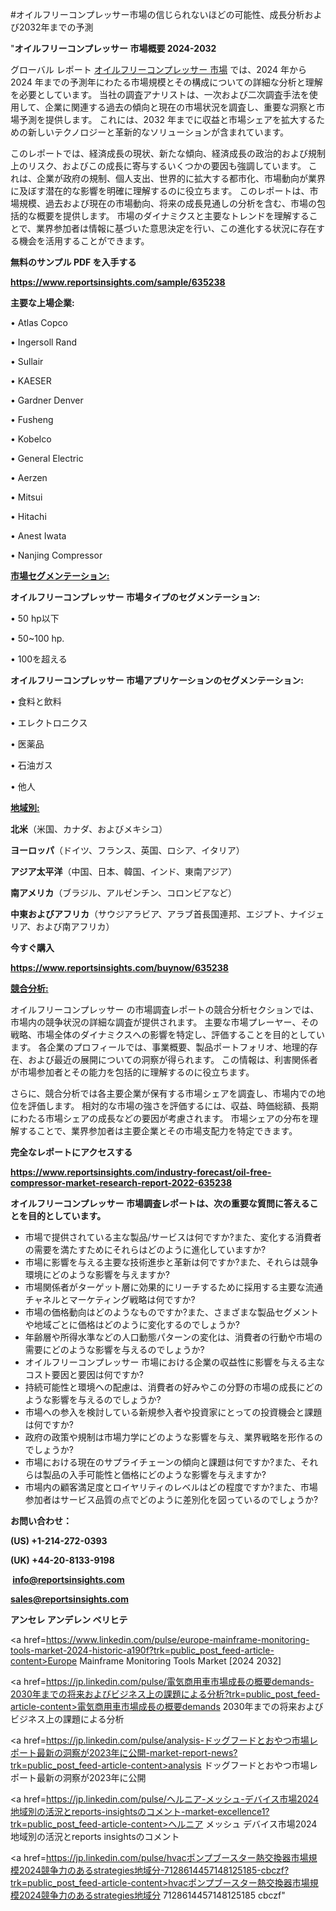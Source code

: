 #オイルフリーコンプレッサー市場の信じられないほどの可能性、成長分析および2032年までの予測

"<strong>オイルフリーコンプレッサー 市場概要 2024-2032</strong>

グローバル レポート <a href=https://www.reportsinsights.com/sample/635238>オイルフリーコンプレッサー 市場</a> では、2024 年から 2024 年までの予測年にわたる市場規模とその構成についての詳細な分析と理解を必要としています。 当社の調査アナリストは、一次および二次調査手法を使用して、企業に関連する過去の傾向と現在の市場状況を調査し、重要な洞察と市場予測を提供します。 これには、2032 年までに収益と市場シェアを拡大​​するための新しいテクノロジーと革新的なソリューションが含まれています。

このレポートでは、経済成長の現状、新たな傾向、経済成長の政治的および規制上のリスク、およびこの成長に寄与するいくつかの要因も強調しています。 これは、企業が政府の規制、個人支出、世界的に拡大する都市化、市場動向が業界に及ぼす潜在的な影響を明確に理解するのに役立ちます。 このレポートは、市場規模、過去および現在の市場動向、将来の成長見通しの分析を含む、市場の包括的な概要を提供します。 市場のダイナミクスと主要なトレンドを理解することで、業界参加者は情報に基づいた意思決定を行い、この進化する状況に存在する機会を活用することができます。

<strong><b>無料のサンプル PDF を入手する</b></strong>

<a href=https://www.reportsinsights.com/sample/635238><strong><u>https://www.reportsinsights.com/sample/635238</u></strong></a>

<strong>主要な上場企業:</strong>

• Atlas Copco

• Ingersoll Rand

• Sullair

• KAESER

• Gardner Denver

• Fusheng

• Kobelco

• General Electric

• Aerzen

• Mitsui

• Hitachi

• Anest Iwata

• Nanjing Compressor

<strong><u>市場セグメンテーション</u></strong><strong><u>:</u></strong>

<strong>オイルフリーコンプレッサー 市場タイプのセグメンテーション:</strong>

• 50 hp以下

• 50~100 hp.

• 100を超える

<strong>オイルフリーコンプレッサー 市場アプリケーションのセグメンテーション:</strong>

• 食料と飲料

• エレクトロニクス

• 医薬品

• 石油ガス

• 他人

<strong><u>地域別</u></strong><strong><u>:</u></strong>

<strong>北米</strong>（米国、カナダ、およびメキシコ）

<strong>ヨーロッパ</strong>（ドイツ、フランス、英国、ロシア、イタリア）

<strong>アジア太平洋</strong>（中国、日本、韓国、インド、東南アジア）

<strong>南アメリカ</strong>（ブラジル、アルゼンチン、コロンビアなど）

<strong>中東およびアフリカ</strong>（サウジアラビア、アラブ首長国連邦、エジプト、ナイジェリア、および南アフリカ）

<strong>今すぐ購入</strong>

<a href=https://www.reportsinsights.com/buynow/635238><strong><u>https://www.reportsinsights.com/buynow/635238</u></strong></a>

<strong><u>競合分析:</u></strong>

オイルフリーコンプレッサー の市場調査レポートの競合分析セクションでは、市場内の競争状況の詳細な調査が提供されます。 主要な市場プレーヤー、その戦略、市場全体のダイナミクスへの影響を特定し、評価することを目的としています。 各企業のプロフィールでは、事業概要、製品ポートフォリオ、地理的存在、および最近の展開についての洞察が得られます。 この情報は、利害関係者が市場参加者とその能力を包括的に理解するのに役立ちます。

さらに、競合分析では各主要企業が保有する市場シェアを調査し、市場内での地位を評価します。 相対的な市場の強さを評価するには、収益、時価総額、長期にわたる市場シェアの成長などの要因が考慮されます。 市場シェアの分布を理解することで、業界参加者は主要企業とその市場支配力を特定できます。

<strong>完全なレポートにアクセスする</strong>

<a href=https://www.reportsinsights.com/industry-forecast/oil-free-compressor-market-research-report-2022-635238><strong><u><b>https://www.reportsinsights.com/industry-forecast/oil-free-compressor-market-research-report-2022-635238</b></u></strong></a>

<strong><b>オイルフリーコンプレッサー 市場調査レポートは、次の重要な質問に答えることを目的としています。</b></strong>
<ul>
  <li>市場で提供されている主な製品/サービスは何ですか?また、変化する消費者の需要を満たすためにそれらはどのように進化していますか?</li>
  <li>市場に影響を与える主要な技術進歩と革新は何ですか?また、それらは競争環境にどのような影響を与えますか?</li>
  <li>市場関係者がターゲット層に効果的にリーチするために採用する主要な流通チャネルとマーケティング戦略は何ですか?</li>
  <li>市場の価格動向はどのようなものですか?また、さまざまな製品セグメントや地域ごとに価格はどのように変化するのでしょうか?</li>
  <li>年齢層や所得水準などの人口動態パターンの変化は、消費者の行動や市場の需要にどのような影響を与えるのでしょうか?</li>
  <li>オイルフリーコンプレッサー 市場における企業の収益性に影響を与える主なコスト要因と要因は何ですか?</li>
  <li>持続可能性と環境への配慮は、消費者の好みやこの分野の市場の成長にどのような影響を与えるのでしょうか?</li>
  <li>市場への参入を検討している新規参入者や投資家にとっての投資機会と課題は何ですか?</li>
  <li>政府の政策や規制は市場力学にどのような影響を与え、業界戦略を形作るのでしょうか?</li>
  <li>市場における現在のサプライチェーンの傾向と課題は何ですか?また、それらは製品の入手可能性と価格にどのような影響を与えますか?</li>
  <li>市場内の顧客満足度とロイヤリティのレベルはどの程度ですか?また、市場参加者はサービス品質の点でどのように差別化を図っているのでしょうか?</li>
</ul>
<strong>お問い合わせ：</strong>

<strong>(US) +1-214-272-0393</strong>

<strong>(UK) +44-20-8133-9198</strong>

<strong> </strong><a href=info@reportsinsights.com><strong><u>info@reportsinsights.com</u></strong></a>

<a href=sales@reportsinsights.com><strong><u>sales@reportsinsights.com</u></strong></a>

<strong>アンセレ アンデレン ベリヒテ</strong>

<a href=https://www.linkedin.com/pulse/europe-mainframe-monitoring-tools-market-2024-historic-a190f?trk=public_post_feed-article-content>Europe Mainframe Monitoring Tools Market [2024 2032]</a>

<a href=https://jp.linkedin.com/pulse/電気商用車市場成長の概要demands-2030年までの将来およびビジネス上の課題による分析?trk=public_post_feed-article-content>電気商用車市場成長の概要demands 2030年までの将来およびビジネス上の課題による分析</a>

<a href=https://jp.linkedin.com/pulse/analysis-ドッグフードとおやつ市場レポート最新の洞察が2023年に公開-market-report-news?trk=public_post_feed-article-content>analysis ドッグフードとおやつ市場レポート最新の洞察が2023年に公開</a>

<a href=https://jp.linkedin.com/pulse/ヘルニア-メッシュ-デバイス市場2024地域別の活況とreports-insightsのコメント-market-excellence1?trk=public_post_feed-article-content>ヘルニア メッシュ デバイス市場2024地域別の活況とreports insightsのコメント</a>

<a href=https://jp.linkedin.com/pulse/hvacポンプブースター熱交換器市場規模2024競争力のあるstrategies地域分-7128614457148125185-cbczf?trk=public_post_feed-article-content>hvacポンプブースター熱交換器市場規模2024競争力のあるstrategies地域分 7128614457148125185 cbczf</a>"
